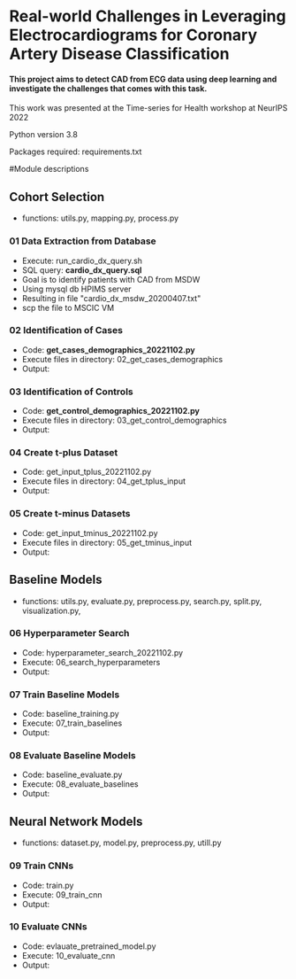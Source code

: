 # Real-world Challenges in Leveraging Electrocardiograms for Coronary Artery Disease Classification
#### This project aims to detect CAD from ECG data using deep learning and investigate the challenges that comes with this task.

This work was presented at the Time-series for Health workshop at NeurIPS 2022

Python version 3.8

Packages required: requirements.txt

#Module descriptions

## Cohort Selection
- functions: utils.py, mapping.py, process.py

### 01 Data Extraction from Database
- Execute: run_cardio_dx_query.sh 
- SQL query: **cardio_dx_query.sql**
- Goal is to identify patients with CAD from MSDW
- Using mysql db HPIMS server
- Resulting in file "cardio_dx_msdw_20200407.txt"
- scp the file to MSCIC VM

### 02 Identification of Cases 
- Code: **get_cases_demographics_20221102.py**
- Execute files in directory: 02_get_cases_demographics
- Output:

### 03 Identification of Controls
- Code: **get_control_demographics_20221102.py**
- Execute files in directory: 03_get_control_demographics
- Output:

### 04 Create t-plus Dataset
- Code: get_input_tplus_20221102.py
- Execute files in directory: 04_get_tplus_input
- Output:

### 05 Create t-minus Datasets
- Code: get_input_tminus_20221102.py
- Execute files in directory: 05_get_tminus_input 
- Output:

## Baseline Models
- functions: utils.py, evaluate.py, preprocess.py, search.py, split.py, visualization.py, 

### 06 Hyperparameter Search
- Code: hyperparameter_search_20221102.py
- Execute: 06_search_hyperparameters
- Output:

### 07 Train Baseline Models 
- Code: baseline_training.py
- Execute: 07_train_baselines
- Output:

### 08 Evaluate Baseline Models
- Code: baseline_evaluate.py
- Execute: 08_evaluate_baselines
- Output:

## Neural Network Models
- functions: dataset.py, model.py, preprocess.py, utill.py

### 09 Train CNNs
- Code: train.py
- Execute: 09_train_cnn
- Output:

### 10 Evaluate CNNs
- Code: evlauate_pretrained_model.py
- Execute: 10_evaluate_cnn
- Output:
